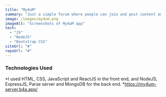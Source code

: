 ```yaml
---
title: "My4uM"
summary: "Just a simple forum where people can join and post content and share opinions"
image: /images/my4um.png
imageAlt: "Screenshots of My4uM app"
tech:
  - "JS"
  - "NodeJS"
  - "Bootstrap CSS"
siteUrl: "#"
repoUrl: "#"
---
```


### Technologies Used

*I used HTML, CSS, JavaScript and ReactJS in the front end, and NodeJS, ExpressJS, Parse server and MongoDB for the back end.
*<https://my4um-server.b4a.app/>